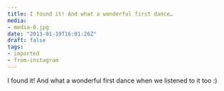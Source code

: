 ```yaml
---
title: I found it! And what a wonderful first dance…
media:
- media-0.jpg
date: "2013-01-19T16:01:26Z"
draft: false
tags:
- imported
- from-instagram
---
```

I found it\! And what a wonderful first dance when we listened to it too :\)
